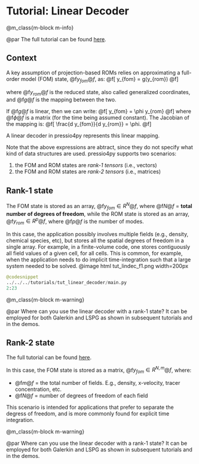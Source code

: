 

# Tutorial: Linear Decoder

@m_class{m-block m-info}

@par
The full tutorial can be found [here](https://github.com/Pressio/pressio4py/blob/master/tutorials/tut_linear_decoder/main.py).

## Context
A key assumption of projection-based ROMs relies on approximating
a full-order model (FOM) state, @f$y_{fom}@f$, as:
@f[
y_{fom} = g(y_{rom})
@f]

where @f$y_{rom}@f$ is the reduced state, also called
generalized coordinates, and @f$g@f$ is the mapping between the two.

If @f$g@f$ is linear, then we can write:
@f[
y_{fom} = \phi y_{rom}
@f]
where @f$\phi@f$ is a matrix (for the time being assumed constant).
The Jacobian of the mapping is:
@f[
\frac{d y_{fom}}{d y_{rom}} = \phi.
@f]

A linear decoder in pressio4py represents this linear mapping.

Note that the above expressions are abtract, since they do not specify
what kind of data structures are used.
pressio4py supports two scenarios:
1. the FOM and ROM states are *rank-1 tensors* (i.e., vectors)
2. the FOM and ROM states are *rank-2 tensors* (i.e., matrices)

## Rank-1 state
The FOM state is stored as an array, @f$y_{fom} \in R^N@f$, where @f$N@f$ = **total number
of degrees of freedom**, while the ROM state is stored as an array, @f$y_{rom} \in R^p@f$,
where @f$p@f$ is the number of modes.

In this case, the application possibly involves multiple fields (e.g., density, chemical species, etc),
but stores all the spatial degrees of freedom in a single array.
For example, in a finite-volume code, one stores contiguously all field values of a given cell, for all cells.
This is common, for example, when the application needs to do implicit time-integration
such that a large system needed to be solved.
@image html tut_lindec_f1.png width=200px

```py
@codesnippet
../../../tutorials/tut_linear_decoder/main.py
2:23
```

@m_class{m-block m-warning}

@par Where can you use the linear decoder with a rank-1 state?
It can be employed for both Galerkin and LSPG
as shown in subsequent tutorials and in the demos.


## Rank-2 state
The full tutorial can be found [here](https://github.com/Pressio/pressio4py/blob/master/tutorials/tut_linear_decoder/main.py).

In this case, the FOM state is stored as a matrix, @f$y_{fom} \in R^{N,m}@f$, where:
* @f$m@f$ = the total number of fields. E.g., density, x-velocity, tracer concentration, etc.
* @f$N@f$ = number of degrees of freedom of each field

This scenario is intended for applications that prefer to separate the degress of freedom,
and is more commonly found for explicit time integration.


@m_class{m-block m-warning}

@par Where can you use the linear decoder with a rank-1 state?
It can be employed for both Galerkin and LSPG
as shown in subsequent tutorials and in the demos.
